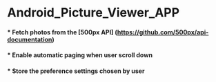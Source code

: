 # Android_Picture_Viewer_APP

#### * Fetch photos from the [500px API] (https://github.com/500px/api-documentation)

#### * Enable automatic paging when user scroll down

#### * Store the preference settings chosen by user
